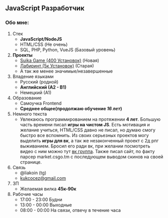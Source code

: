 ## JavaScript Разработчик
### Обо мне:
1. Стек
   - **JavaScript/NodeJS**
   - HTML/CSS (Не очень)
   - SQL, PHP, Python, VueJS (Базовый уровень)
2. **Проекты**
   - [Suika Game (400 Установок)](https://vk.com/app51845417) (Новая)
   - [Лабиринт (5к Установок)](https://vk.com/app51667787) (Старая)
   - А так же менее значимые/незавершенные
3. Владение языками
   - Русский (родной)
   - **Английский (А2 - В1)**
   - Немецкий (А1)
4. Образование
   - Самоучка Frontend
   - **Среднее общее(продолжаю обучение *16 лет*)**
5. Немного текста
   - Увлекаюсь программированием на протяжении **4 лет**. Большую часть времени писал **игры на чистом JS**. Есть мотивация и желание учиться, HTML/CSS давно не писал, но думаю смогу быстро все вспомнить. Из своих серьезных проектов могу выделить **игры для вк**, а так же незаконченный проект с 2д рпг выживанием. Бросил его ради вк, при желании посмотреть видео с ним можно тут [вк группа](https://vk.com/koingames). Также писал сайт, по факту парсер market.csgo.tm с последующем выводом скинов на своей странице.
6. Связь
   - @liakoin (tg)
   - kukcocez@gmail.com
7. ЗП
   - Желаемая вилка **45к-90к**
8. Рабочие часы
   - 17:00 - 23:00 Будни
   - 13:00 - 00:00 Выходные
   - 08:00 - 00:00 На связи, отвечу в течение часа
